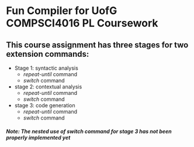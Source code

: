# Fun Compiler for UofG COMPSCI4016 PL Coursework
## This course assignment has three stages for two extension commands:

- Stage 1: syntactic analysis
  - *repeat-until* command
  - *switch* command
- stage 2: contextual analysis
  - *repeat-until* command
  - *switch* command
- stage 3: code generation
  - *repeat-until* command
  - *switch* command

#### *Note: The nested use of switch command for stage 3 has not been properly implemented yet*
